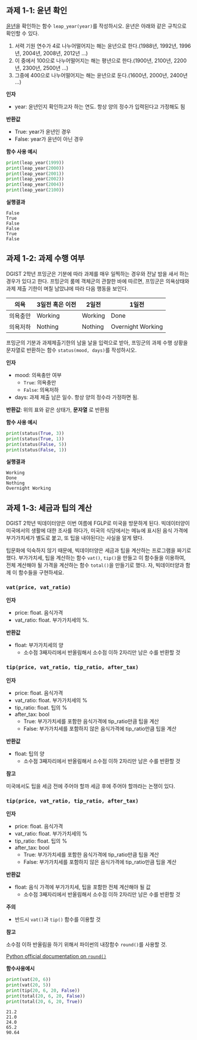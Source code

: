 ## 과제 1-1: 윤년 확인

[윤년](https://ko.wikipedia.org/wiki/윤년)을 확인하는 함수 `leap_year(year)`를 작성하시오. 윤년은 아래와 같은 규칙으로 확인할 수 있다.

1. 서력 기원 연수가 4로 나누어떨어지는 해는 윤년으로 한다.(1988년, 1992년, 1996년, 2004년, 2008년, 2012년 …)
1. 이 중에서 100으로 나누어떨어지는 해는 평년으로 한다.(1900년, 2100년, 2200년, 2300년, 2500년 …)
1. 그중에 400으로 나누어떨어지는 해는 윤년으로 둔다.(1600년, 2000년, 2400년 …)

**인자**
- year: 윤년인지 확인하고자 하는 연도. 항상 양의 정수가 입력된다고 가정해도 됨

**반환값**
- True: year가 윤년인 경우
- False: year가 윤년이 아닌 경우

**함수 사용 예시**
```python
print(leap_year(1999))
print(leap_year(2000))
print(leap_year(2001))
print(leap_year(2002))
print(leap_year(2004))
print(leap_year(2100))
```
**실행결과**
```
False
True
False
False
True
False
```

## 과제 1-2: 과제 수행 여부

DGIST 2학년 프밍군은 기분에 따라 과제를 매우 일찍하는 경우와 전날 밤을 새서 하는 경우가 있다고 한다. 프밍군의 룸메 객체군의 관찰한 바에 따르면, 프밍군은 의욕상태와 과제 제출 기한이 며칠 남았냐에 따라 다음 행동을 보인다.

|  의욕  |   3일전 혹은 이전  |    2일전 | 1일전 |
|--------|---------|---------|------|
| 의욕충만 | Working | Working | Done |
| 의욕저하 | Nothing | Nothing | Overnight Working |

프밍군의 기분과 과제제출기한의 남을 날을 입력으로 받아, 프밍군의 과제 수행 상황을 문자열로 반환하는 함수 `status(mood, days)`를 작성하시오.

**인자**
- mood: 의욕충만 여부
  - `True`: 의욕충만
  - `False`: 의욕저하
- days: 과제 제출 남은 일수. 항상 양의 정수라 가정하면 됨.

**반환값**: 위의 표와 같은 상태가, **문자열** 로 반환됨

**함수 사용 예시**
```python
print(status(True, 3))
print(status(True, 1))
print(status(False, 5))
print(status(False, 1))
```

**실행결과**
```
Working
Done
Nothing
Overnight Working
```

## 과제 1-3: 세금과 팁의 계산

DGIST 2학년 빅데이터양은 이번 여름에 FGLP로 미국을 방문하게 된다. 빅데이터양이 미국에서의 생활에 대한 조사를 하다가, 미국의 식당에서는 메뉴에 표시된 음식 가격에 부가가치세가 별도로 붙고, 또 팁을 내야된다는 사실을 알게 됐다.

팁문화에 익숙하지 않기 때문에, 빅데이터양은 세금과 팁을 계산하는 프로그램을 짜기로 했다. 부가가치세, 팁을 계산하는 함수 `vat()`, `tip()`을 만들고 이 함수들을 이용하여, 전체 계산해야 될 가격을 계산하는 함수 `total()`을 만들기로 했다. 자, 빅데이터양과 함께 이 함수들을 구현하세요.

### `vat(price, vat_ratio)`
**인자**
- price: float. 음식가격
- vat_ratio: float. 부가가치세의 %.

**반환값**
- float: 부가가치세의 양
  - 소수점 3째자리에서 반올림해서 소수점 이하 2자리만 남은 수를 반환할 것

### `tip(price, vat_ratio, tip_ratio, after_tax)`
**인자**
- price: float. 음식가격
- vat_ratio: float. 부가가치세의 %
- tip_ratio: float. 팁의 %
- after_tax: bool
  - True: 부가가치세를 포함한 음식가격에 tip_ratio만큼 팁을 계산
  - False: 부가가치세를 포함하지 않은 음식가격에 tip_ratio만큼 팁을 계산

**반환값**
- float: 팁의 양
  - 소수점 3째자리에서 반올림해서 소수점 이하 2자리만 남은 수를 반환할 것

**참고**

미국에서도 팁을 세금 전에 주어야 할까 세금 후에 주어야 할까라는 논쟁이 있다.

### `tip(price, vat_ratio, tip_ratio, after_tax)`
**인자**
- price: float. 음식가격
- vat_ratio: float. 부가가치세의 %
- tip_ratio: float. 팁의 %
- after_tax: bool
  - True: 부가가치세를 포함한 음식가격에 tip_ratio만큼 팁을 계산
  - False: 부가가치세를 포함하지 않은 음식가격에 tip_ratio만큼 팁을 계산

**반환값**
- float: 음식 가격에 부가가치세, 팁을 포함한 전체 계산해야 될 값
  - 소수점 3째자리에서 반올림해서 소수점 이하 2자리만 남은 수를 반환할 것

**주의**
- 반드시 `vat()`과 `tip()` 함수를 이용할 것


**참고**

소수점 이하 반올림을 하기 위해서 파이썬의 내장함수 `round()`를 사용할 것.

[Python official documentation on `round()`](https://docs.python.org/3/library/functions.html#round)

**함수사용예시**
```python
print(vat(20, 6))
print(vat(20, 5))
print(tip(20, 6, 20, False))
print(total(20, 6, 20, False))
print(total(20, 6, 20, True))
```

```
21.2
21.0
24.0
65.2
90.64
```
